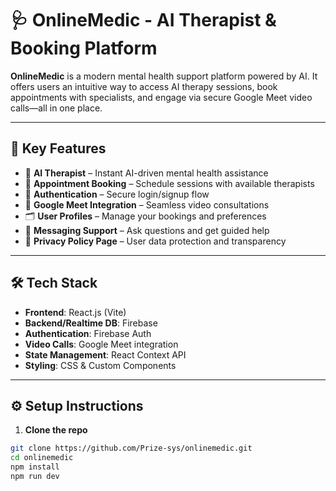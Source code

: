 # 🩺 OnlineMedic - AI Therapist & Booking Platform

**OnlineMedic** is a modern mental health support platform powered by AI. It offers users an intuitive way to access AI therapy sessions, book appointments with specialists, and engage via secure Google Meet video calls—all in one place.

---

## 🌟 Key Features

- 🧠 **AI Therapist** – Instant AI-driven mental health assistance
- 📅 **Appointment Booking** – Schedule sessions with available therapists
- 🔐 **Authentication** – Secure login/signup flow
- 🎥 **Google Meet Integration** – Seamless video consultations
- 🗂️ **User Profiles** – Manage your bookings and preferences
- 📨 **Messaging Support** – Ask questions and get guided help
- 📜 **Privacy Policy Page** – User data protection and transparency

---

## 🛠️ Tech Stack

- **Frontend**: React.js (Vite)
- **Backend/Realtime DB**: Firebase
- **Authentication**: Firebase Auth
- **Video Calls**: Google Meet integration
- **State Management**: React Context API
- **Styling**: CSS & Custom Components

---

## ⚙️ Setup Instructions

1. **Clone the repo**
  ```bash
  git clone https://github.com/Prize-sys/onlinemedic.git
  cd onlinemedic
  npm install
  npm run dev
